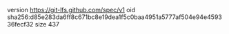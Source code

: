 version https://git-lfs.github.com/spec/v1
oid sha256:d85e283da6ff8c671bc8e19dea1f5c0baa4951a5777af504e94e459336fecf32
size 437

